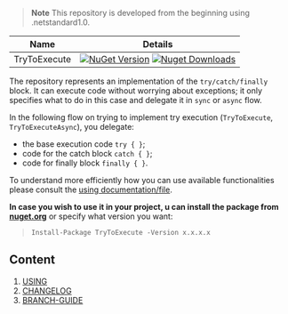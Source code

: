 > **Note** This repository is developed from the beginning using .netstandard1.0.

| Name     | Details |
|----------|----------|
| TryToExecute | [![NuGet Version](https://img.shields.io/nuget/v/TryToExecute.svg?style=flat&logo=nuget)](https://www.nuget.org/packages/TryToExecute/) [![Nuget Downloads](https://img.shields.io/nuget/dt/TryToExecute.svg?style=flat&logo=nuget)](https://www.nuget.org/packages/TryToExecute)|

The repository represents an implementation of the `try/catch/finally` block. It can execute code without worrying about exceptions; it only specifies what to do in this case and delegate it in `sync` or `async` flow.

In the following flow on trying to implement try execution (`TryToExecute`, `TryToExecuteAsync`), you delegate:
- the base execution code `try { }`;
- code for the catch block `catch { }`;
- code for finally block `finally { }`.

To understand more efficiently how you can use available functionalities please consult the [using documentation/file](docs/usage.md).

**In case you wish to use it in your project, u can install the package from <a href="https://www.nuget.org/packages/TryToExecute" target="_blank">nuget.org</a>** or specify what version you want:

> `Install-Package TryToExecute -Version x.x.x.x`

## Content
1. [USING](docs/usage.md)
1. [CHANGELOG](docs/CHANGELOG.md)
1. [BRANCH-GUIDE](docs/branch-guide.md)